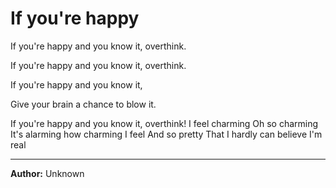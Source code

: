 # If you're happy

If you're happy and you know it, overthink. 

If you're happy and you know it, overthink. 

If you're happy and you know it, 

Give your brain a chance to blow it. 

If you're happy and you know it, overthink!
I feel charming
Oh so charming
It's alarming how charming I feel
And so pretty
That I hardly can believe I'm real

--- 

**Author:** Unknown
